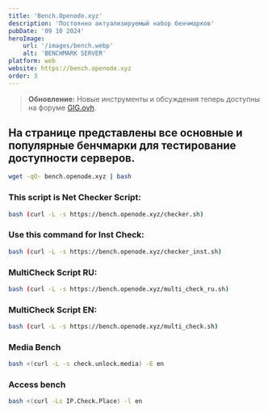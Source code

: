 ```yaml
---
title: 'Bench.Openode.xyz'
description: 'Постоянно актуализируемый набор бенчмарков'
pubDate: '09 10 2024'
heroImage:
    url: '/images/bench.webp'
    alt: 'BENCHMARK SERVER'
platform: web
website: https://bench.openode.xyz
order: 3
---
```


> **Обновление:** Новые инструменты и обсуждения теперь доступны на форуме [GIG.ovh](https://gig.ovh).

## На странице представлены все основные и популярные бенчмарки для тестирование доступности серверов.

```bash
wget -qO- bench.openode.xyz | bash
```

### This script is Net Checker Script:

```bash
bash (curl -L -s https://bench.openode.xyz/checker.sh)
```

### Use this command for Inst Check:

```bash
bash (curl -L -s https://bench.openode.xyz/checker_inst.sh)
```

### MultiCheck Script RU:

```bash
bash (curl -L -s https://bench.openode.xyz/multi_check_ru.sh)
```

### MultiCheck Script EN:

```bash
bash (curl -L -s https://bench.openode.xyz/multi_check.sh)
```
### Media Bench 
```bash
bash <(curl -L -s check.unlock.media) -E en
```
### Access bench
```bash
bash <(curl -Ls IP.Check.Place) -l en
```